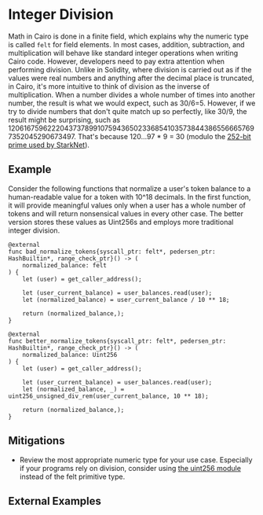 # Integer Division

Math in Cairo is done in a finite field, which explains why the numeric type is called `felt` for field elements. In most cases, addition, subtraction, and multiplication will behave like standard integer operations when writing Cairo code. However, developers need to pay extra attention when performing division. Unlike in Solidity, where division is carried out as if the values were real numbers and anything after the decimal place is truncated, in Cairo, it's more intuitive to think of division as the inverse of multiplication. When a number divides a whole number of times into another number, the result is what we would expect, such as 30/6=5. However, if we try to divide numbers that don't quite match up so perfectly, like 30/9, the result might be surprising, such as 1206167596222043737899107594365023368541035738443865566657697352045290673497. That's because 120...97 * 9 = 30 (modulo the [252-bit prime used by StarkNet](https://docs.starkware.co/starkex-v4/crypto/stark-curve)).

## Example

Consider the following functions that normalize a user's token balance to a human-readable value for a token with 10^18 decimals. In the first function, it will provide meaningful values only when a user has a whole number of tokens and will return nonsensical values in every other case. The better version stores these values as Uint256s and employs more traditional integer division.

```cairo
@external
func bad_normalize_tokens{syscall_ptr: felt*, pedersen_ptr: HashBuiltin*, range_check_ptr}() -> (
    normalized_balance: felt
) {
    let (user) = get_caller_address();

    let (user_current_balance) = user_balances.read(user);
    let (normalized_balance) = user_current_balance / 10 ** 18;

    return (normalized_balance,);
}

@external
func better_normalize_tokens{syscall_ptr: felt*, pedersen_ptr: HashBuiltin*, range_check_ptr}() -> (
    normalized_balance: Uint256
) {
    let (user) = get_caller_address();

    let (user_current_balance) = user_balances.read(user);
    let (normalized_balance, _) = uint256_unsigned_div_rem(user_current_balance, 10 ** 18);

    return (normalized_balance,);
}
```

## Mitigations

- Review the most appropriate numeric type for your use case. Especially if your programs rely on division, consider using [the uint256 module](https://github.com/starkware-libs/cairo-lang/blob/master/src/starkware/cairo/common/uint256.cairo) instead of the felt primitive type.

## External Examples
